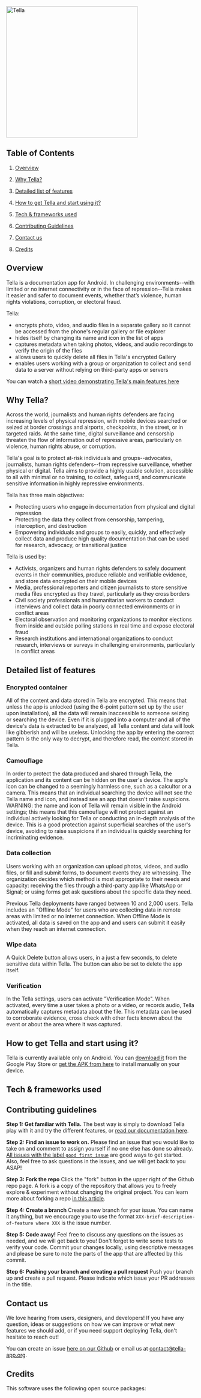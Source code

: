 <img src="https://github.com/Horizontal-org/Tella-Android/blob/master/Tella-02-feature-B.png" alt="Tella" width="350"/>

## Table of Contents

1. [Overview](#overview)

2. [Why Tella?](#why-tella)

3. [Detailed list of features](#features)

4. [How to get Tella and start using it?](#use-Tella)

5. [Tech & frameworks used](#tech-used)

6. [Contributing Guidelines](#contributing)

7. [Contact us](#contact)

8. [Credits](#credits)

## Overview

Tella is a documentation app for Android. In challenging environments--with limited or no internet connectivity or in the face of repression--Tella makes it easier and safer to document events, whether that’s violence, human rights violations, corruption, or electoral fraud.

Tella:
- encrypts photo, video, and audio files in a separate gallery so it cannot be accessed from the phone's regular gallery or file explorer
- hides itself by changing its name and icon in the list of apps
- captures metadata when taking photos, videos, and audio recordings to verify the origin of the files
- allows users to quickly delete all files in Tella's encrypted Gallery
- enables users working with a group or organization to collect and send data to a server without relying on third-party apps or servers

You can watch a [short video demonstrating Tella's main features here](https://vimeo.com/344220220/8c7f2fba67)

## Why Tella?

Across the world, journalists and human rights defenders are facing increasing levels of physical repression, with mobile devices searched or seized at border crossings and airports, checkpoints, in the street, or in targeted raids. At the same time, digital surveillance and censorship threaten the flow of information out of repressive areas, particularly on violence, human rights abuse, or corruption. 

Tella's goal is to protect at-risk individuals and groups--advocates, journalists, human rights defenders--from repressive surveillance, whether physical or digital. Tella aims to provide a highly usable solution, accessible to all with minimal or no training, to collect, safeguard, and communicate sensitive information in highly repressive environments. 

Tella has three main objectives:
- Protecting users who engage in documentation from physical and digital repression
- Protecting the data they collect from censorship, tampering, interception, and destruction
- Empowering individuals and groups to easily, quickly, and effectively collect data and produce high quality documentation that can be used for research, advocacy, or transitional justice

Tella is used by:
- Activists, organizers and human rights defenders to safely document events in their communities, produce reliable and verifiable evidence, and store data encrypted on their mobile devices
- Media, professional reporters and citizen journalists to store sensitive media files encrypted as they travel, particularly as they cross borders
- Civil society professionals and humanitarian workers to conduct interviews and collect data in poorly connected environments or in conflict areas
- Electoral observation and monitoring organizations to monitor elections from inside and outside polling stations in real time and expose electoral fraud
- Research institutions and international organizations to conduct research, interviews or surveys in challenging environments, particularly in conflict areas

## Detailed list of features

### Encrypted container
All of the content and data stored in Tella are encrypted. This means that unless the app is unlocked (using the 6-point pattern set up by the user upon installation), all the data will remain inaccessible to someone seizing or searching the device. Even if it is plugged into a computer and all of the device's data is extracted to be analyzed, all Tella content and data will look like gibberish and will be useless. Unlocking the app by entering the correct pattern is the only way to decrypt, and therefore read, the content stored in Tella.

### Camouflage
In order to protect the data produced and shared through Tella, the application and its content can be hidden on the user's device.
The app's icon can be changed to a seemingly harmless one, such as a calcultor or a camera. This means that an individual searching the device will not see the Tella name and icon, and instead see an app that doesn't raise suspicions.
WARNING: the name and icon of Tella will remain visible in the Android settings; this means that this camouflage will not protect against an individual actively looking for Tella or conducting an in-depth analysis of the device. This is a good protection against superficial searches of the user's device, avoiding to raise suspicions if an individual is quickly searching for incriminating evidence.

### Data collection
Users working with an organization can upload photos, videos, and audio files, or fill and submit forms, to document events they are witnessing. The organization decides which method is most appropriate to their needs and capacity: receiving the files through a third-party app like WhatsApp or Signal; or using forms get ask questions about the specific data they need. 

Previous Tella deployments have ranged between 10 and 2,000 users. 
Tella includes an "Offline Mode" for users who are collecting data in remote areas with limited or no internet connection. When Offline Mode is activated, all data is saved on the app and and users can submit it easily when they reach an internet connection.

### Wipe data
A Quick Delete button allows users, in a just a few seconds, to delete sensitive data within Tella. The button can also be set to delete the app itself.

### Verification
In the Tella settings, users can activate "Verification Mode". When activated, every time a user takes a photo or a video, or records audio, Tella automatically captures metadata about the file. This metadata can be used to corroborate evidence, cross check with other facts known about the event or about the area where it was captured.

## How to get Tella and start using it?

Tella is currently available only on Android. You can [download it](https://play.google.com/store/apps/details?id=org.hzontal.tella) from the Google Play Store or [get the APK from here](https://www.hzontal.org/tella-download) to install manually on your device.

## Tech & frameworks used

## Contributing guidelines

**Step 1: Get familiar with Tella.** The best way is simply to download Tella play with it and try the different features, or [read our documentation here](https://docs.tella-app.org).

**Step 2: Find an issue to work on.** Please find an issue that you would like to take on and comment to assign yourself if no one else has done so already. [All issues with the label `good first issue`](https://github.com/Horizontal-org/Tella-Android/issues?q=is%3Aopen+is%3Aissue+label%3A%22good+first+issue%22) are good ways to get started. Also, feel free to ask questions in the issues, and we will get back to you ASAP!

**Step 3: Fork the repo** Click the "fork" button in the upper right of the Github repo page. A fork is a copy of the repository that allows you to freely explore & experiment without changing the original project. You can learn more about forking a repo [in this article](https://help.github.com/articles/fork-a-repo/).

**Step 4: Create a branch** Create a new branch for your issue. You can name it anything, but we encourage you to use the format `XXX-brief-description-of-feature where XXX` is the issue number.

**Step 5: Code away!** Feel free to discuss any questions on the issues as needed, and we will get back to you! Don't forget to write some tests to verify your code. Commit your changes locally, using descriptive messages and please be sure to note the parts of the app that are affected by this commit.

**Step 6: Pushing your branch and creating a pull request** Push your branch up and create a pull request. Please indicate which issue your PR addresses in the title.

## Contact us
We love hearing from users, designers, and developers! If you have any question, ideas or suggestions on how we can improve or what new features we should add, or if you need support deploying Tella, don't hesitate to reach out!

You can create an issue [here on our Github](https://github.com/H0rizontal/Tella/issues) or email us at contact@tella-app.org. 

## Credits

This software uses the following open source packages:
